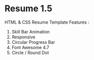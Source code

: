 # Resume 1.5
HTML &amp; CSS Resume Template
Features :
  1. Skill Bar Animation
  2. Responsive
  3. Circular Progress Bar
  4. Font Awesome 4.7
  5. Circle / Round Dot
